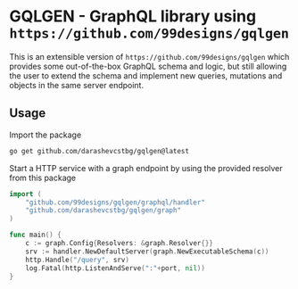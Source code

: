 # GQLGEN - GraphQL library using `https://github.com/99designs/gqlgen`

This is an extensible version of `https://github.com/99designs/gqlgen` which provides some out-of-the-box GraphQL schema and logic, but still allowing the user to extend the schema and implement new queries, mutations and objects in the same server endpoint. 

## Usage

Import the package
```bash
go get github.com/darashevcstbg/gqlgen@latest
```

Start a HTTP service with a graph endpoint by using the provided resolver from this package
```go
import (
	"github.com/99designs/gqlgen/graphql/handler"
	"github.com/darashevcstbg/gqlgen/graph"
)

func main() {
	c := graph.Config{Resolvers: &graph.Resolver{}}
	srv := handler.NewDefaultServer(graph.NewExecutableSchema(c))
	http.Handle("/query", srv)
	log.Fatal(http.ListenAndServe(":"+port, nil))
}
```

